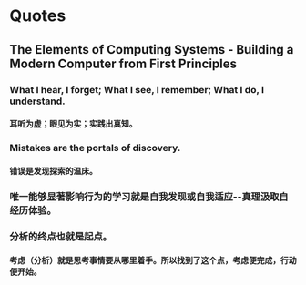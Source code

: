 # Quotes

## The Elements of Computing Systems - Building a Modern Computer from First Principles

### What I hear, I forget; What I see, I remember; What I do, I understand.
#### 耳听为虚；眼见为实；实践出真知。

### Mistakes are the portals of discovery.
#### 错误是发现探索的温床。

### 唯一能够显著影响行为的学习就是自我发现或自我适应--真理汲取自经历体验。

### 分析的终点也就是起点。
#### 考虑（分析）就是思考事情要从哪里着手。所以找到了这个点，考虑便完成，行动便开始。

### 
